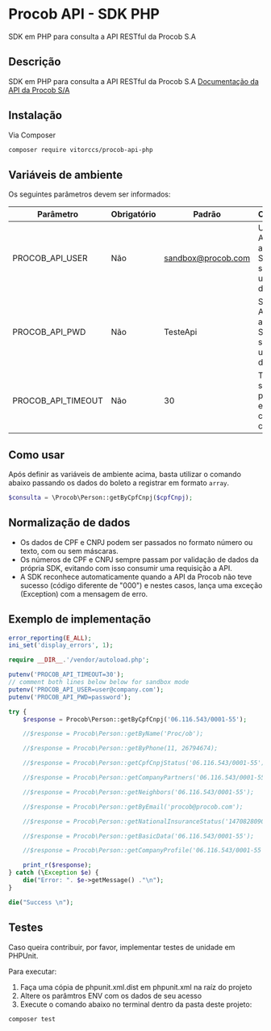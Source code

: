 # Procob API - SDK PHP
SDK em PHP para consulta a API RESTful da Procob S.A


## Descrição
SDK em PHP para consulta a API RESTful da Procob S.A
[Documentação da API da Procob S/A](https://api.procob.com/)


## Instalação
Via Composer
```bash
composer require vitorccs/procob-api-php
```


## Variáveis de ambiente
Os seguintes parâmetros devem ser informados:

Parâmetro | Obrigatório | Padrão | Comentário
------------ | ------------- | ------------- | -------------
PROCOB_API_USER | Não | sandbox@procob.com | Usuário da API para autenticar. Se omitido, será usuado o de teste.
PROCOB_API_PWD | Não | TesteApi | Senha da API para autenticar. Se omitido, será usuado o de teste.
PROCOB_API_TIMEOUT | Não | 30 | Timeout em segundos para estabelecer conexão com a API

## Como usar
Após definir as variáveis de ambiente acima, basta utilizar o comando abaixo passando os dados do boleto a registrar em formato `array`.
```php
$consulta = \Procob\Person::getByCpfCnpj($cpfCnpj);
```

## Normalização de dados
* Os dados de CPF e CNPJ podem ser passados no formato número ou texto, com ou sem máscaras.
* Os números de CPF e CNPJ sempre passam por validação de dados da própria SDK, evitando com isso consumir uma  requisição a API.
* A SDK reconhece automaticamente quando a API da Procob não teve sucesso (código diferente de "000") e nestes casos, lança uma exceção (Exception) com a mensagem de erro.

## Exemplo de implementação

```php
error_reporting(E_ALL);
ini_set('display_errors', 1);

require __DIR__.'/vendor/autoload.php';

putenv('PROCOB_API_TIMEOUT=30');
// comment both lines below below for sandbox mode
putenv('PROCOB_API_USER=user@company.com');
putenv('PROCOB_API_PWD=password');

try {
    $response = Procob\Person::getByCpfCnpj('06.116.543/0001-55');

    //$response = Procob\Person::getByName('Proc/ob');

    //$response = Procob\Person::getByPhone(11, 26794674);

    //$response = Procob\Person::getCpfCnpjStatus('06.116.543/0001-55');

    //$response = Procob\Person::getCompanyPartners('06.116.543/0001-55');

    //$response = Procob\Person::getNeighbors('06.116.543/0001-55');

    //$response = Procob\Person::getByEmail('procob@procob.com');

    //$response = Procob\Person::getNationalInsuranceStatus('14708280904');

    //$response = Procob\Person::getBasicData('06.116.543/0001-55');

    //$response = Procob\Person::getCompanyProfile('06.116.543/0001-55');

    print_r($response);
} catch (\Exception $e) {
    die("Error: ". $e->getMessage() ."\n");
}

die("Success \n");
```

## Testes
Caso queira contribuir, por favor, implementar testes de unidade em PHPUnit.

Para executar:
1) Faça uma cópia de phpunit.xml.dist em phpunit.xml na raíz do projeto
2) Altere os parâmtros ENV com os dados de seu acesso
3) Execute o comando abaixo no terminal dentro da pasta deste projeto:

```bash
composer test
```
